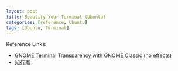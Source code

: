 ```yaml
---
layout: post
title: Beautify Your Terminal (Ubuntu)
categories: [reference, Ubuntu]
tags: [Ubuntu, Terminal]
---
```


Reference Links:

- [GNOME Terminal Transparency with GNOME Classic (no effects)](http://askubuntu.com/questions/266533/gnome-terminal-transparency-with-gnome-classic-no-effects)
- [知行斋](http://caoyaqiang.diandian.com/)
